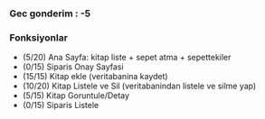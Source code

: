
### Gec gonderim : -5

### Fonksiyonlar
- (5/20) Ana Sayfa: kitap liste + sepet atma + sepettekiler
- (0/15) Siparis Onay Sayfasi
- (15/15) Kitap ekle (veritabanina kaydet)
- (10/20) Kitap Listele ve Sil (veritabanindan listele ve silme yap)
- (5/15) Kitap Goruntule/Detay
- (0/15) Siparis Listele